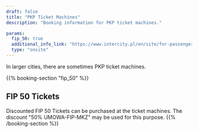 ```yaml
---
draft: false
title: "PKP Ticket Machines"
description: "Booking information for PKP ticket machines."

params:
  fip_50: true
  additional_info_link: "https://www.intercity.pl/en/site/for-passengers/buy-a-ticket/use-tens-of-ticket-vending-machines-throughout-poland/informacje-ogolne-en.html"
  type: "onsite"
---
```


In larger cities, there are sometimes PKP ticket machines.

{{% booking-section "fip_50" %}}

## FIP 50 Tickets

Discounted FIP 50 Tickets can be purchased at the ticket machines. The discount "50% UMOWA-FIP-MKZ" may be used for this purpose.
{{% /booking-section %}}
